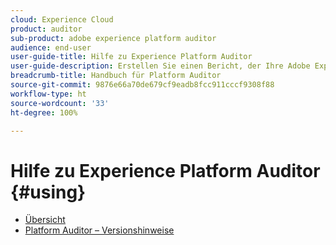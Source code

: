 ```yaml
---
cloud: Experience Cloud
product: auditor
sub-product: adobe experience platform auditor
audience: end-user
user-guide-title: Hilfe zu Experience Platform Auditor
user-guide-description: Erstellen Sie einen Bericht, der Ihre Adobe Experience Cloud-Implementierung bewertet und Hinweise zur Verbesserung enthält.
breadcrumb-title: Handbuch für Platform Auditor
source-git-commit: 9876e66a70de679cf9eadb8fcc911cccf9308f88
workflow-type: ht
source-wordcount: '33'
ht-degree: 100%

---
```



# Hilfe zu Experience Platform Auditor {#using}

+ [Übersicht](overview.md)
+ [Platform Auditor – Versionshinweise](release-notes.md)
